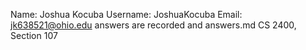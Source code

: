 Name: Joshua Kocuba
Username: JoshuaKocuba
Email: jk638521@ohio.edu
answers are recorded and answers.md
CS 2400, Section 107
